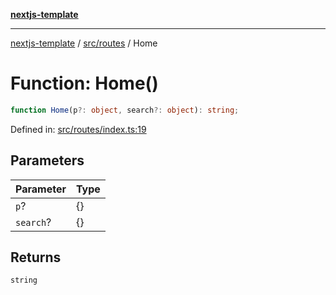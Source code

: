 [**nextjs-template**](README.md)

---

[nextjs-template](README.md) / [src/routes](src.routes.md) / Home

# Function: Home()

```ts
function Home(p?: object, search?: object): string;
```

Defined in: [src/routes/index.ts:19](https://github.com/mariolim96/Easy-Check-In/blob/e840a4393cceae48bed5204292fc61d73f9f5dbb/src/routes/index.ts#L19)

## Parameters

| Parameter | Type |
| --------- | ---- |
| `p`?      | \{\} |
| `search`? | \{\} |

## Returns

`string`
